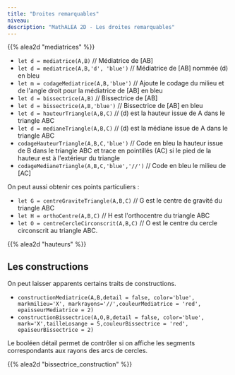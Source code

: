 ```yaml
---
title: "Droites remarquables"
niveau:
description: "MathALEA 2D - Les droites remarquables"
---
```



{{% alea2d "mediatrices"  %}}

<div class="ui hidden divider"></div>
<div class="ui hidden divider"></div>

* `let d = mediatrice(A,B)` // Médiatrice de [AB]
* `let d = mediatrice(A,B,'d', 'blue')` // Médiatrice de [AB] nommée (d) en bleu
* `let m = codageMediatrice(A,B,'blue')` // Ajoute le codage du milieu et de l'angle droit pour la médiatrice de [AB] en bleu
* `let d = bissectrice(A,B)` // Bissectrice de [AB]
* `let d = bissectrice(A,B,'blue')` // Bissectrice de [AB] en bleu
* `let d = hauteurTriangle(A,B,C)` // (d) est la hauteur issue de A dans le triangle ABC
* `let d = medianeTriangle(A,B,C)` // (d) est la médiane issue de A dans le triangle ABC
* `codageHauteurTriangle(A,B,C,'blue')` // Code en bleu la hauteur issue de B dans le triangle ABC et trace en pointillés (AC) si le pied de la hauteur est à l'extérieur du triangle
* `codageMedianeTriangle(A,B,C,'blue','//')` // Code en bleu le milieu de [AC]

On peut aussi obtenir ces points particuliers : 

* `let G = centreGraviteTriangle(A,B,C)` // G est le centre de gravité du triangle ABC
* `let H = orthoCentre(A,B,C)` // H est l'orthocentre du triangle ABC
* `let O = centreCercleCirconscrit(A,B,C)` // O est le centre du cercle circonscrit au triangle ABC.


<div class="ui hidden divider"></div>

{{% alea2d "hauteurs"  %}}

<div class="ui hidden divider"></div>


<h2 class="ui horizontal divider header">Les constructions</h2>

<div class="ui hidden divider"></div>

On peut laisser apparents certains traits de constructions.

* `constructionMediatrice(A,B,detail = false, color='blue', markmilieu='X', markrayons='//',couleurMediatrice = 'red', epaisseurMediatrice = 2)`
* `constructionBissectrice(A,O,B,detail = false, color='blue', mark='X',tailleLosange = 5,couleurBissectrice = 'red', epaiseurBissectrice = 2)`

Le booléen détail permet de contrôler si on affiche les segments correspondants aux rayons des arcs de cercles.

{{% alea2d "bissectrice_construction"  %}}

